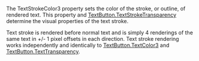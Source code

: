 The TextStrokeColor3 property sets the color of the stroke, or outline, of rendered text. This property and [TextButton.TextStrokeTransparency](https://developer.roblox.com/api-reference/property/TextButton/TextStrokeTransparency) determine the visual properties of the text stroke.

Text stroke is rendered before normal text and is simply 4 renderings of the same text in +/- 1 pixel offsets in each direction. Text stroke rendering works independently and identically to [TextButton.TextColor3](https://developer.roblox.com/api-reference/property/TextButton/TextColor3) and [TextButton.TextTransparency](https://developer.roblox.com/api-reference/property/TextButton/TextTransparency).